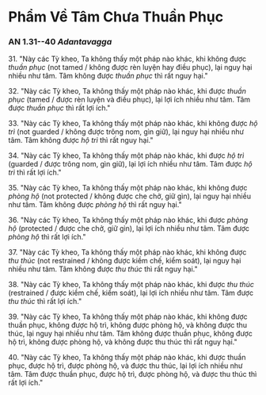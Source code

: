 # Phẩm Về Tâm Chưa Thuần Phục

### AN 1.31--40 *Adantavagga*

31\. "Này các Tỳ kheo, Ta không thấy một pháp nào khác, khi không được *thuần phục* (not tamed / không được rèn luyện hay điều phục), lại nguy hại nhiều như tâm. Tâm không được *thuần phục* thì rất nguy hại."

<!--pg-->
32\. "Này các Tỳ kheo, Ta không thấy một pháp nào khác, khi được *thuần phục* (tamed / được rèn luyện và điều phục), lại lợi ích nhiều như tâm. Tâm được *thuần phục* thì rất lợi ích."

<!--pg-->
33\. "Này các Tỳ kheo, Ta không thấy một pháp nào khác, khi không được *hộ trì* (not guarded / không được trông nom, gìn giữ), lại nguy hại nhiều như tâm. Tâm không được *hộ trì* thì rất nguy hại."

<!--pg-->
34\. "Này các Tỳ kheo, Ta không thấy một pháp nào khác, khi được *hộ trì* (guarded / được trông nom, gìn giữ), lại lợi ích nhiều như tâm. Tâm được *hộ trì* thì rất lợi ích."

<!--pg-->
35\. "Này các Tỳ kheo, Ta không thấy một pháp nào khác, khi không được *phòng hộ* (not protected / không được che chở, giữ gìn), lại nguy hại nhiều như tâm. Tâm không được *phòng hộ* thì rất nguy hại."

<!--pg-->
36\. "Này các Tỳ kheo, Ta không thấy một pháp nào khác, khi được *phòng hộ* (protected / được che chở, giữ gìn), lại lợi ích nhiều như tâm. Tâm được *phòng hộ* thì rất lợi ích."

<!--pg-->
37\. "Này các Tỳ kheo, Ta không thấy một pháp nào khác, khi không được *thu thúc* (not restrained / không được kiềm chế, kiểm soát), lại nguy hại nhiều như tâm. Tâm không được *thu thúc* thì rất nguy hại."

<!--pg-->
38\. "Này các Tỳ kheo, Ta không thấy một pháp nào khác, khi được *thu thúc* (restrained / được kiềm chế, kiểm soát), lại lợi ích nhiều như tâm. Tâm được *thu thúc* thì rất lợi ích."

<!--pg-->
39\. "Này các Tỳ kheo, Ta không thấy một pháp nào khác, khi không được thuần phục, không được hộ trì, không được phòng hộ, và không được thu thúc, lại nguy hại nhiều như tâm. Tâm không được thuần phục, không được hộ trì, không được phòng hộ, và không được thu thúc thì rất nguy hại."

<!--pg-->
40\. "Này các Tỳ kheo, Ta không thấy một pháp nào khác, khi được thuần phục, được hộ trì, được phòng hộ, và được thu thúc, lại lợi ích nhiều như tâm. Tâm được thuần phục, được hộ trì, được phòng hộ, và được thu thúc thì rất lợi ích."

<!--pg-->